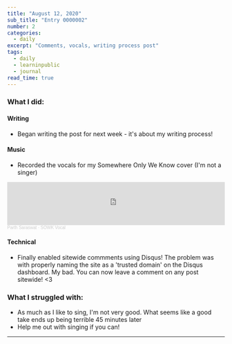 ```yaml
---
title: "August 12, 2020"
sub_title: "Entry 0000002"
number: 2
categories:
  - daily
excerpt: "Comments, vocals, writing process post"
tags:
  - daily
  - learninpublic
  - journal
read_time: true
---
```


### What I did:

#### Writing
- Began writing the post for next week - it's about my writing process!

#### Music
- Recorded the vocals for my Somewhere Only We Know cover (I'm not a singer)
<iframe width="100%" height="100" scrolling="no" frameborder="no" allow="autoplay" src="https://w.soundcloud.com/player/?url=https%3A//api.soundcloud.com/tracks/874836658&color=%23ff5500&auto_play=false&hide_related=false&show_comments=true&show_user=true&show_reposts=false&show_teaser=true&visual=true"></iframe><div style="font-size: 10px; color: #cccccc;line-break: anywhere;word-break: normal;overflow: hidden;white-space: nowrap;text-overflow: ellipsis; font-family: Interstate,Lucida Grande,Lucida Sans Unicode,Lucida Sans,Garuda,Verdana,Tahoma,sans-serif;font-weight: 100;"><a href="https://soundcloud.com/parth-saraswat" title="Parth Saraswat" target="_blank" style="color: #cccccc; text-decoration: none;">Parth Saraswat</a> · <a href="https://soundcloud.com/parth-saraswat/sowk-vocal" title="SOWK Vocal" target="_blank" style="color: #cccccc; text-decoration: none;">SOWK Vocal</a></div>

#### Technical
- Finally enabled sitewide commments using Disqus! The problem was with properly naming the site as a 'trusted domain' on the Disqus dashboard. My bad. You can now leave a comment on any post sitewide! <3

### What I struggled with:
- As much as I like to sing, I'm not very good. What seems like a good take ends up being terrible 45 minutes later
- Help me out with singing if you can!

---
